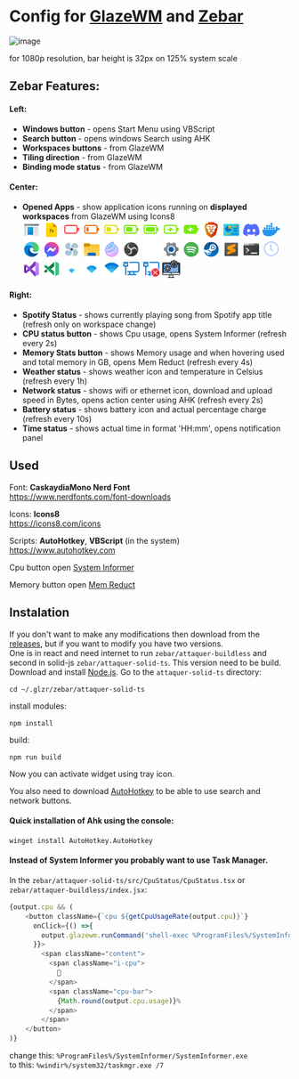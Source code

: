 # Config for [GlazeWM](https://github.com/glzr-io/glazewm) and [Zebar](https://github.com/glzr-io/zebar)
![image](https://github.com/user-attachments/assets/ea32bb54-82a1-4d93-9d8d-7acc1a8a72b7)

for 1080p resolution, bar height is 32px on 125% system scale

## Zebar Features:
#### Left:
- **Windows button** - opens Start Menu using VBScript
- **Search button** - opens windows Search using AHK
- **Workspaces buttons** - from GlazeWM
- **Tiling direction** - from GlazeWM
- **Binding mode status** - from GlazeWM
#### Center:
- **Opened Apps** - show application icons running on **displayed workspaces** from GlazeWM using Icons8<br>
  ![](./zebar/attaquer-solid-ts/src/icons/icons8-application-32.png)
  ![](./zebar/attaquer-solid-ts/src/icons/icons8-7zip-32.png)
  ![](./zebar/attaquer-solid-ts/src/icons/icons8-battery-32.png)
  ![](./zebar/attaquer-solid-ts/src/icons/icons8-battery-1-32.png)
  ![](./zebar/attaquer-solid-ts/src/icons/icons8-battery-2-32.png)
  ![](./zebar/attaquer-solid-ts/src/icons/icons8-battery-3-32.png)
  ![](./zebar/attaquer-solid-ts/src/icons/icons8-battery-4-32.png)
  ![](./zebar/attaquer-solid-ts/src/icons/icons8-battery-charging-32.png)
  ![](./zebar/attaquer-solid-ts/src/icons/icons8-battery-max-charged-32.png)
  ![](./zebar/attaquer-solid-ts/src/icons/icons8-brave-32.png)
  ![](./zebar/attaquer-solid-ts/src/icons/icons8-control-panel-32.png)
  ![](./zebar/attaquer-solid-ts/src/icons/icons8-discord-new-32.png)
  ![](./zebar/attaquer-solid-ts/src/icons/icons8-docker-32.png)
  ![](./zebar/attaquer-solid-ts/src/icons/icons8-edge-32.png)
  ![](./zebar/attaquer-solid-ts/src/icons/icons8-facebook-messenger-32.png)
  ![](./zebar/attaquer-solid-ts/src/icons/icons8-fan-32.png)
  ![](./zebar/attaquer-solid-ts/src/icons/icons8-file-explorer-new-32.png)
  ![](./zebar/attaquer-solid-ts/src/icons/icons8-medibang-paint-32.png)
  ![](./zebar/attaquer-solid-ts/src/icons/icons8-obs-32.png)
  ![](./zebar/attaquer-solid-ts/src/icons/icons8-search-32.png)
  ![](./zebar/attaquer-solid-ts/src/icons/icons8-settings-32.png)
  ![](./zebar/attaquer-solid-ts/src/icons/icons8-spotify-32.png)
  ![](./zebar/attaquer-solid-ts/src/icons/icons8-steam-32.png)
  ![](./zebar/attaquer-solid-ts/src/icons/icons8-sublime-text-32.png)
  ![](./zebar/attaquer-solid-ts/src/icons/icons8-terminal-32.png)
  ![](./zebar/attaquer-solid-ts/src/icons/icons8-time-32.png)
  ![](./zebar/attaquer-solid-ts/src/icons/icons8-visual-studio-32.png)
  ![](./zebar/attaquer-solid-ts/src/icons/icons8-visual-studio-code-insides-32.png)
  ![](./zebar/attaquer-solid-ts/src/icons/icons8-wifi-1-32.png)
  ![](./zebar/attaquer-solid-ts/src/icons/icons8-wifi-2-32.png)
  ![](./zebar/attaquer-solid-ts/src/icons/icons8-wifi-3-32.png)
  ![](./zebar/attaquer-solid-ts/src/icons/icons8-wired-network-32.png)
  ![](./zebar/attaquer-solid-ts/src/icons/icons8-no-network-32.png)
  ![](./zebar/attaquer-solid-ts/src/icons/systeminformer-32x32.png)
#### Right:
- **Spotify Status** - shows currently playing song from Spotify app title (refresh only on workspace change)
- **CPU status button** - shows Cpu usage, opens System Informer (refresh every 2s)
- **Memory Stats button** - shows Memory usage and when hovering used and total memory in GB, opens Mem Reduct (refresh every 4s)
- **Weather status** - shows weather icon and temperature in Celsius (refresh every 1h)
- **Network status** - shows wifi or ethernet icon, download and upload speed in Bytes, opens action center using AHK (refresh every 2s)
- **Battery status** - shows battery icon and actual percentage charge (refresh every 10s)
- **Time status** - shows actual time in format 'HH:mm', opens notification panel



## Used
Font: **CaskaydiaMono Nerd Font** <br>
https://www.nerdfonts.com/font-downloads

Icons: **Icons8** <br>
https://icons8.com/icons

Scripts: **AutoHotkey**, **VBScript** (in the system) <br>
https://www.autohotkey.com

Cpu button open [System Informer](https://systeminformer.sourceforge.io/) 

Memory button open [Mem Reduct](https://github.com/henrypp/memreduct)


## Instalation
If you don't want to make any modifications then download from the [releases](https://github.com/iAttaquer/.glzr/releases), but if you want to modify
you have two versions. <br>One is in react and need internet to run `zebar/attaquer-buildless` and second in solid-js `zebar/attaquer-solid-ts`. This version need to be build.
Download and install [Node.js](https://nodejs.org/en/download/prebuilt-installer).
Go to the `attaquer-solid-ts` directory:
```shell
cd ~/.glzr/zebar/attaquer-solid-ts
```
install modules:
```shell
npm install
```
build:
```
npm run build
```
Now you can activate widget using tray icon.

You also need to download [AutoHotkey](https://www.autohotkey.com/) to be able to use search and network buttons.
#### Quick installation of Ahk using the console:
```
winget install AutoHotkey.AutoHotkey
```
#### Instead of **System Informer** you probably want to use **Task Manager**. <br>
In the `zebar/attaquer-solid-ts/src/CpuStatus/CpuStatus.tsx` or `zebar/attaquer-buildless/index.jsx`:
```js
{output.cpu && (
    <button className={`cpu ${getCpuUsageRate(output.cpu)}`}
      onClick={() =>{
        output.glazewm.runCommand('shell-exec %ProgramFiles%/SystemInformer/SystemInformer.exe');
      }}>
        <span className="content">
          <span className="i-cpu">
            
          </span>
          <span className="cpu-bar">
            {Math.round(output.cpu.usage)}%
          </span>
        </span>
    </button>
)}
```
change this: ```%ProgramFiles%/SystemInformer/SystemInformer.exe``` <br>
to this: ```%windir%/system32/taskmgr.exe /7```

